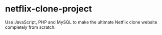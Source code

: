 # netflix-clone-project
Use JavaScript, PHP and MySQL to make the ultimate Netflix clone website completely from scratch.
